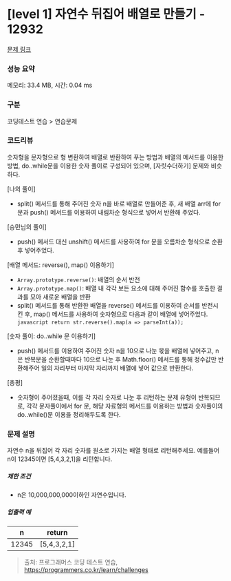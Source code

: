 # [level 1] 자연수 뒤집어 배열로 만들기 - 12932 

[문제 링크](https://school.programmers.co.kr/learn/courses/30/lessons/12932) 

### 성능 요약

메모리: 33.4 MB, 시간: 0.04 ms

### 구분

코딩테스트 연습 > 연습문제

### 코드리뷰
숫자형을 문자형으로 형 변환하여 배열로 반환하여 푸는 방법과 배열의 메서드를 이용한 방법, do..while문을 이용한 숫자 풀이로 구성되어 있으며, [자릿수더하기] 문제와 비슷하다.   

[나의 풀이]
- split() 메서드를 통해 주어진 숫자 n을 바로 배열로 만들어준 후, 새 배열 arr에 for문과 push() 메서드를 이용하여 내림차순 형식으로 넣어서 반환해 주었다.

[승민님의 풀이]
- push() 메서드 대신 unshift() 메서드를 사용하여 for 문을 오름차순 형식으로 순환 후 넣어주었다.

[배열 메서드: reverse(), map() 이용하기]
- ```Array.prototype.reverse()```: 배열의 순서 반전
- ```Array.prototype.map()```: 배열 내 각각 보든 요소에 대해 주어진 함수를 호출한 결과를 모아 새로운 배열을 반환
- split() 메서드를 통해 반환한 배열을 reverse() 메서드를 이용하여 순서를 반전시킨 후, map() 메서드를 사용하여 숫자형으로 다음과 같이 배열에 넣어주었다.
        ```javascript
          return str.reverse().map(a => parseInt(a));
        ```

[숫자 풀이: do..while 문 이용하기]
- push() 메서드를 이용하여 주어진 숫자 n을 10으로 나눈 몫을 배열에 넣어주고, n은 반복문을 순환할때마다 10으로 나눈 후 Math.floor() 메서드를 통해 정수값만 반환해주어 일의 자리부터 마지막 자리까지 배열에 넣어 값으로 반환한다.

[총평]
- 숫자형이 주어졌을때, 이를 각 자리 숫자로 나눈 후 리턴하는 문제 유형이 반복되므로, 각각 문자풀이에서 for 문, 해당 자료형의 메서드를 이용하는 방법과 숫자풀이의 do..while()문 이용을 정리해두도록 한다.

### 문제 설명

<p>자연수 n을 뒤집어 각 자리 숫자를 원소로 가지는 배열 형태로 리턴해주세요. 예를들어 n이 12345이면 [5,4,3,2,1]을 리턴합니다.</p>

<h5>제한 조건</h5>

<ul>
<li>n은 10,000,000,000이하인 자연수입니다.</li>
</ul>

<h5>입출력 예</h5>
<table class="table">
        <thead><tr>
<th>n</th>
<th>return</th>
</tr>
</thead>
        <tbody><tr>
<td>12345</td>
<td>[5,4,3,2,1]</td>
</tr>
</tbody>
      </table>

> 출처: 프로그래머스 코딩 테스트 연습, https://programmers.co.kr/learn/challenges

